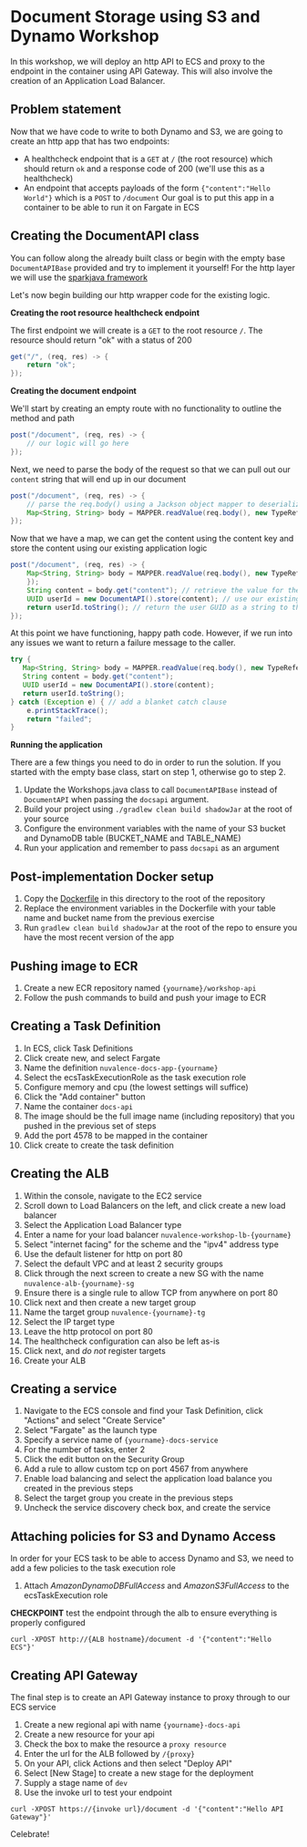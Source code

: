 # Document Storage using S3 and Dynamo Workshop
In this workshop, we will deploy an http API to ECS and proxy to the endpoint in the container
using API Gateway. This will also involve the creation of an Application Load Balancer.

## Problem statement
Now that we have code to write to both Dynamo and S3, we are going to create an http app that has two endpoints:
* A healthcheck endpoint that is a `GET` at `/` (the root resource) which should return `ok` and a response code of 200 (we'll use this as a healthcheck)
* An endpoint that accepts payloads of the form `{"content":"Hello World"}` which is a `POST` to `/document`
Our goal is to put this app in a container to be able to run it on Fargate in ECS

## Creating the DocumentAPI class
You can follow along the already built class or begin with the empty base `DocumentAPIBase` provided and try to implement it yourself!
For the http layer we will use the [sparkjava framework](http://sparkjava.com/documentation)

Let's now begin building our http wrapper code for the existing logic. 

**Creating the root resource healthcheck endpoint**

The first endpoint we will create is a `GET` to the root resource `/`. The resource should return "ok" with a status of 200
```java
get("/", (req, res) -> {
    return "ok";
});
```

**Creating the document endpoint**

We'll start by creating an empty route with no functionality to outline the method and path
```java
post("/document", (req, res) -> {
    // our logic will go here
});
``` 

Next, we need to parse the body of the request so that we can pull out our `content` string that will end up in our document
```java
post("/document", (req, res) -> {
    // parse the req.body() using a Jackson object mapper to deserialize the json payload to a map
    Map<String, String> body = MAPPER.readValue(req.body(), new TypeReference<Map<String, String>>() {});
});
```

Now that we have a map, we can get the content using the content key and store the content using our existing application logic
```java
post("/document", (req, res) -> {
    Map<String, String> body = MAPPER.readValue(req.body(), new TypeReference<Map<String, String>>() {
    });
    String content = body.get("content"); // retrieve the value for the content key from the map
    UUID userId = new DocumentAPI().store(content); // use our existing functionality to store the content
    return userId.toString(); // return the user GUID as a string to the caller
});
```

At this point we have functioning, happy path code. However, if we run into any issues we want to return a failure message to the caller.
```java
try {
   Map<String, String> body = MAPPER.readValue(req.body(), new TypeReference<Map<String, String>>() {});
   String content = body.get("content");
   UUID userId = new DocumentAPI().store(content);
   return userId.toString();
} catch (Exception e) { // add a blanket catch clause
    e.printStackTrace();
    return "failed";
}
```

**Running the application**

There are a few things you need to do in order to run the solution. If you started with the empty base class, start on step 1, otherwise go to step 2.

1. Update the Workshops.java class to call `DocumentAPIBase` instead of `DocumentAPI` when passing the `docsapi` argument.
2. Build your project using `./gradlew clean build shadowJar` at the root of your source
3. Configure the environment variables with the name of your S3 bucket and DynamoDB table (BUCKET_NAME and TABLE_NAME)
4. Run your application and remember to pass `docsapi` as an argument 


## Post-implementation Docker setup
1. Copy the [Dockerfile](Dockerfile) in this directory to the root of the repository
2. Replace the environment variables in the Dockerfile with your table name and bucket name from the previous exercise
3. Run `gradlew clean build shadowJar` at the root of the repo to ensure you have the most recent version of the app 

## Pushing image to ECR
1. Create a new ECR repository named `{yourname}/workshop-api`
2. Follow the push commands to build and push your image to ECR

## Creating a Task Definition
1. In ECS, click Task Definitions
2. Click create new, and select Fargate
3. Name the definition `nuvalence-docs-app-{yourname}`
4. Select the ecsTaskExecutionRole as the task execution role
5. Configure memory and cpu (the lowest settings will suffice)
6. Click the "Add container" button
7. Name the container `docs-api`
8. The image should be the full image name (including repository) that you pushed in the previous set of steps 
9. Add the port 4578 to be mapped in the container
10. Click create to create the task definition

## Creating the ALB
1. Within the console, navigate to the EC2 service
2. Scroll down to Load Balancers on the left, and click create a new load balancer
3. Select the Application Load Balancer type
4. Enter a name for your load balancer `nuvalence-workshop-lb-{yourname}`
5. Select "internet facing" for the scheme and the "ipv4" address type
6. Use the default listener for http on port 80
7. Select the default VPC and at least 2 security groups 
8. Click through the next screen to create a new SG with the name `nuvalence-alb-{yourname}-sg`
9. Ensure there is a single rule to allow TCP from anywhere on port 80
10. Click next and then create a new target group
11. Name the target group `nuvalence-{yourname}-tg`
12. Select the IP target type
13. Leave the http protocol on port 80 
14. The healthcheck configuration can also be left as-is
15. Click next, and _do not_ register targets
16. Create your ALB

## Creating a service
1. Navigate to the ECS console and find your Task Definition, click "Actions" and select "Create Service"
2. Select "Fargate" as the launch type
3. Specify a service name of `{yourname}-docs-service`
4. For the number of tasks, enter 2
5. Click the edit button on the Security Group
6. Add a rule to allow custom tcp on port 4567 from anywhere
7. Enable load balancing and select the application load balance you created in the previous steps
8. Select the target group you create in the previous steps
9. Uncheck the service discovery check box, and create the service

## Attaching policies for S3 and Dynamo Access
In order for your ECS task to be able to access Dynamo and S3, we need to add a few policies to the task execution role
1. Attach _AmazonDynamoDBFullAccess_ and _AmazonS3FullAccess_ to the ecsTaskExecution role

**CHECKPOINT** test the endpoint through the alb to ensure everything is properly configured
```shell
curl -XPOST http://{ALB hostname}/document -d '{"content":"Hello ECS"}'
```

## Creating API Gateway
The final step is to create an API Gateway instance to proxy through to our ECS service
1. Create a new regional api with name `{yourname}-docs-api`
2. Create a new resource for your api
3. Check the box to make the resource a `proxy resource`
4. Enter the url for the ALB followed by `/{proxy}`
5. On your API, click Actions and then select "Deploy API"
6. Select [New Stage] to create a new stage for the deployment
7. Supply a stage name of `dev`
8. Use the invoke url to test your endpoint

```shell
curl -XPOST https://{invoke url}/document -d '{"content":"Hello API Gateway"}'
```

Celebrate!



 